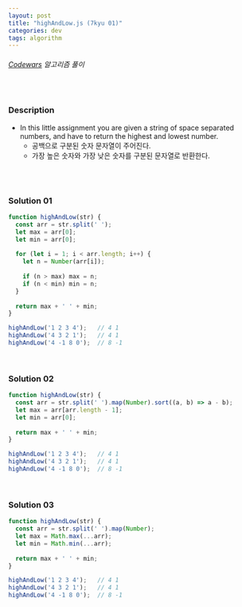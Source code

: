 ```yaml
---
layout: post
title: "highAndLow.js (7kyu 01)"
categories: dev
tags: algorithm
---
```


###### [Codewars](https://www.codewars.com) 알고리즘 풀이

<br>

### Description

- In this little assignment you are given a string of space separated numbers, and have to return the highest and lowest number.
  - 공백으로 구분된 숫자 문자열이 주어진다.
  - 가장 높은 숫자와 가장 낮은 숫자를 구분된 문자열로 반환한다.

<br>

<br>

### Solution 01

```js
function highAndLow(str) {
  const arr = str.split(' ');
  let max = arr[0];
  let min = arr[0];
  
  for (let i = 1; i < arr.length; i++) {
    let n = Number(arr[i]);
    
    if (n > max) max = n;
    if (n < min) min = n;
  }
  
  return max + ' ' + min;
}

highAndLow('1 2 3 4');   // 4 1
highAndLow('4 3 2 1');   // 4 1
highAndLow('4 -1 8 0');  // 8 -1
```

<br>

### Solution 02

```js
function highAndLow(str) {
  const arr = str.split(' ').map(Number).sort((a, b) => a - b);
  let max = arr[arr.length - 1];
  let min = arr[0];
  
  return max + ' ' + min;
}

highAndLow('1 2 3 4');   // 4 1
highAndLow('4 3 2 1');   // 4 1
highAndLow('4 -1 8 0');  // 8 -1
```

<br>

### Solution 03

```js
function highAndLow(str) {
  const arr = str.split(' ').map(Number);
  let max = Math.max(...arr);
  let min = Math.min(...arr);
  
  return max + ' ' + min;
}

highAndLow('1 2 3 4');   // 4 1
highAndLow('4 3 2 1');   // 4 1
highAndLow('4 -1 8 0');  // 8 -1
```

<br>

<br>